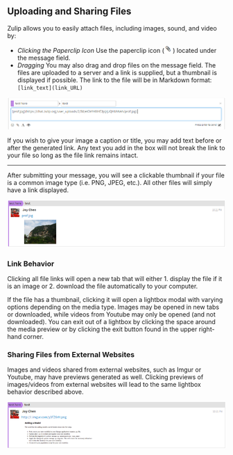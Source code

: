 ## Uploading and Sharing Files

Zulip allows you to easily attach files, including images, sound, and video by:

- *Clicking the Paperclip Icon* Use the paperclip icon
  (![paperclip](/static/images/help/paperclip.png)) located under the
  message field.
- *Dragging* You may also drag and drop files on the message
  field. The files are uploaded to a server and a link is supplied,
  but a thumbnail is displayed if possible. The link to the file will
  be in Markdown format: `[link_text](link_URL)`

![before](/static/images/help/file_upload_before.png)

If you wish to give your image a caption or title, you may add text
before or after the generated link. Any text you add in the box will
not break the link to your file so long as the file link remains
intact.

---

After submitting your message, you will see a clickable thumbnail if
your file is a common image type (i.e. PNG, JPEG, etc.). All other
files will simply have a link displayed.

![after](/static/images/help/file_upload_after_image_preview.png)

### Link Behavior

Clicking all file links will open a new tab that will
either 1. display the file if it is an image or 2. download the file
automatically to your computer.

If the file has a thumbnail, clicking it will open a lightbox modal
with varying options depending on the media type. Images may be opened
in new tabs or downloaded, while videos from Youtube may only be
opened (and not downloaded). You can exit out of a lightbox by
clicking the space around the media preview or by clicking the exit
button found in the upper right-hand corner.


### Sharing Files from External Websites

Images and videos shared from external websites, such as Imgur or
Youtube, may have previews generated as well. Clicking previews of
images/videos from external websites will lead to the same lightbox
behavior described above.

![external](/static/images/help/file_share_imgur_preview.png)
